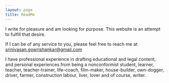 ```yaml
---
layout: page
title: ReadMe
---
```


I write for pleasure and am looking for purpose.
This website is an attempt to fulfill that desire.

If I can be of any service to you, please feel free to reach me at srinivasan.gowrishankar@gmail.com

I have professional experience in drafting educational and legal content, and personal experiences from being a nonconformist student, learner, teacher, teacher-trainer, life-coach, film-maker, house-builder, own-dogger, driver, farmer, construction labour, liver, lover and of course, writer.
